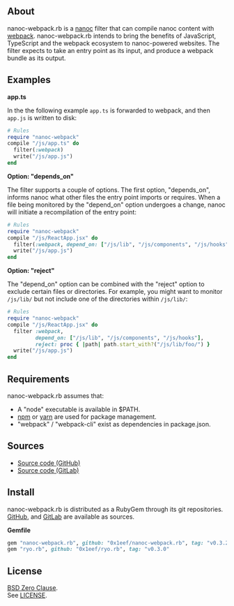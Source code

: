 ## About

nanoc-webpack.rb is a [nanoc](https://github.com/nanoc/nanoc#readme) filter
that can compile nanoc content with [webpack](https://webpack.js.org/).
nanoc-webpack.rb intends to bring the benefits of JavaScript, TypeScript and
the webpack ecosystem to nanoc-powered websites. The filter expects to take
an entry point as its input, and produce a webpack bundle as its output.

## Examples

__app.ts__

In the the following example `app.ts` is forwarded to webpack, and then `app.js`
is written to disk:

``` ruby
# Rules
require "nanoc-webpack"
compile "/js/app.ts" do
  filter(:webpack)
  write("/js/app.js")
end
```

__Option: "depends_on"__

The filter supports a couple of options. The first option, "depends_on",
informs nanoc what other files the entry point imports or requires. When
a file being monitored by the "depend_on" option undergoes a change, nanoc
will initiate a recompilation of the entry point:

```ruby
# Rules
require "nanoc-webpack"
compile "/js/ReactApp.jsx" do
  filter(:webpack, depend_on: ["/js/lib", "/js/components", "/js/hooks"])
  write("/js/app.js")
end
```

__Option: "reject"__

The "depend_on" option can be combined with the "reject" option to exclude
certain files or directories. For example, you might want to monitor `/js/lib/`
but not include one of the directories within `/js/lib/`:

```ruby
# Rules
require "nanoc-webpack"
compile "/js/ReactApp.jsx" do
  filter :webpack,
         depend_on: ["/js/lib", "/js/components", "/js/hooks"],
         reject: proc { |path| path.start_with?("/js/lib/foo/") }
  write("/js/app.js")
end
```

## Requirements

nanoc-webpack.rb assumes that:

* A "node" executable is available in $PATH.
* [npm](https://www.npmjs.com) or [yarn](https://yarnpkg.com/) are used for
  package management.
* "webpack" / "webpack-cli" exist as dependencies in package.json.

## Sources

* [Source code (GitHub)](https://github.com/0x1eef/nanoc-webpack.rb)
* [Source code (GitLab)](https://gitlab.com/0x1eef/nanoc-webpack.rb)

## <a id='install'>Install</a>

nanoc-webpack.rb is distributed as a RubyGem through its git repositories. <br>
[GitHub](https://github.com/0x1eef/nanoc-webpack.rb),
and
[GitLab](https://gitlab.com/0x1eef/nanoc-webpack.rb)
are available as sources.

**Gemfile**

```ruby
gem "nanoc-webpack.rb", github: "0x1eef/nanoc-webpack.rb", tag: "v0.3.2"
gem "ryo.rb", github: "0x1eef/ryo.rb", tag: "v0.3.0"
```

## License

[BSD Zero Clause](https://choosealicense.com/licenses/0bsd/).
<br>
See [LICENSE](./LICENSE).
